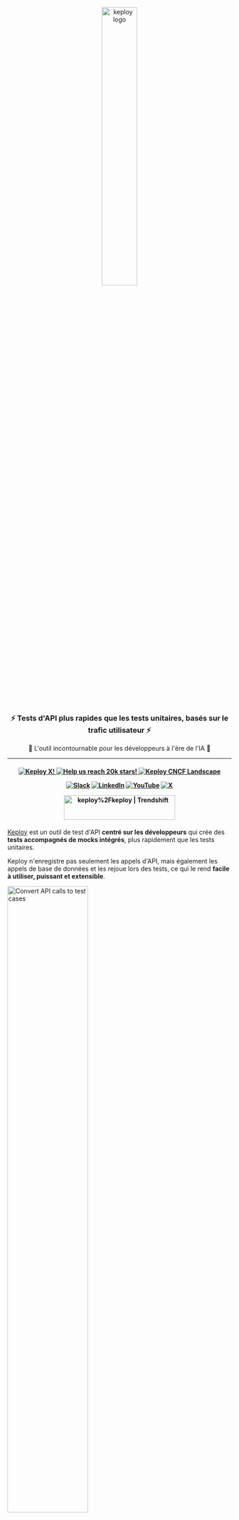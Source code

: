 
<p align="center">
  <img align="center" src="https://docs.keploy.io/img/keploy-logo-dark.svg?s=200&v=4" height="40%" width="40%"  alt="keploy logo"/>
</p>
<h3 align="center">
<b>
⚡️ Tests d'API plus rapides que les tests unitaires, basés sur le trafic utilisateur ⚡️
</b>
</h3 >
<p align="center">
🌟 L'outil incontournable pour les développeurs à l'ère de l'IA 🌟
</p>

---

<h4 align="center">

   <a href="https://x.com/Keployio">
    <img src="https://img.shields.io/badge/follow-%40keployio-1DA1F2?logo=X&style=social" alt="Keploy X!" />
  </a>
  
  <a href="https://github.com/Keploy/Keploy/">
   <img src="https://img.shields.io/github/stars/keploy/keploy?color=%23EAC54F&logo=github&label=Help%20us%20reach%2020K%20stars!%20Now%20at:" alt="Help us reach 20k stars!" />
</a>

  <a href="https://landscape.cncf.io/?item=app-definition-and-development--continuous-integration-delivery--keploy">
    <img src="https://img.shields.io/badge/CNCF%20Landscape-5699C6?logo=cncf&style=social" alt="Keploy CNCF Landscape" />
  </a>

[![Slack](https://img.shields.io/badge/Slack-4A154B?style=for-the-badge&logo=slack&logoColor=white)](https://join.slack.com/t/keploy/shared_invite/zt-357qqm9b5-PbZRVu3Yt2rJIa6ofrwWNg)
[![LinkedIn](https://img.shields.io/badge/linkedin-%230077B5.svg?style=for-the-badge&logo=linkedin&logoColor=white)](https://www.linkedin.com/company/keploy/)
[![YouTube](https://img.shields.io/badge/YouTube-%23FF0000.svg?style=for-the-badge&logo=YouTube&logoColor=white)](https://www.youtube.com/channel/UC6OTg7F4o0WkmNtSoob34lg)
[![X](https://img.shields.io/badge/X-%231DA1F2.svg?style=for-the-badge&logo=X&logoColor=white)](https://x.com/Keployio)

<a href="https://trendshift.io/repositories/3262" target="_blank"><img src="https://trendshift.io/api/badge/repositories/3262" alt="keploy%2Fkeploy | Trendshift" style="width: 250px; height: 55px;" width="250" height="55"/></a>
</h4>


[Keploy](https://keploy.io) est un outil de test d'API **centré sur les développeurs** qui crée des **tests accompagnés de mocks intégrés**, plus rapidement que les tests unitaires.

Keploy n'enregistre pas seulement les appels d'API, mais également les appels de base de données et les rejoue lors des tests, ce qui le rend **facile à utiliser, puissant et extensible**.

<img src="https://raw.githubusercontent.com/keploy/docs/main/static/gif/record-tc.gif" width="60%" alt="Convert API calls to test cases"/>

> 🐰 **Fun fact:** Keploy se teste lui-même ! Admirez notre superbe badge de couverture : [![Coverage Status](https://coveralls.io/repos/github/keploy/keploy/badge.svg?branch=main&kill_cache=1)](https://coveralls.io/github/keploy/keploy?branch=main&kill_cache=1) &nbsp;

## 🚨 Ici pour le [générateur de tests unitaires](README-UnitGen.md) (ut-gen) ? 
Keploy a récemment lancé le tout premier générateur de tests unitaires (ut-gen) au monde, implémentant le [Meta LLM research paper](https://arxiv.org/pdf/2402.09171), il comprend la sémantique du code et génère des tests unitaires pertinents, visant à :

- **Automatiser la génération de tests unitaires (UTG)** : Générer rapidement des tests unitaires complets et réduire les tests manuels redondants.

- **Améliorer les cas limites** : Étendre la portée des tests automatisés pour couvrir des scénarios complexes souvent oubliés.

- **Augmenter la couverture de tests** : Assurer une couverture exhaustive à mesure que les bases de code grandissent.

### 📜 Consultez le [README du générateur de tests unitaires](README-UnitGen.md) ! ✅

## 📘 Documentation !
Maîtrisez Keploy grâce à la **[Documentation Keploy](https://keploy.io/docs/)**.

<img src="https://raw.githubusercontent.com/keploy/docs/main/static/gif/record-replay.gif" width="100%" alt="Record Replay Testing"/>

# 🚀 Installation rapide (API test generator)

Intégrez Keploy en installant l'agent localement. Aucun changement de code n'est requis.

```shell
curl --silent -O -L https://keploy.io/install.sh && source install.sh
```

##  🎬 Enregistrer les cas de test

Lancez votre application avec Keploy pour transformer les appels d'API en tests et mocks/stubs.

```zsh
keploy record -c "CMD_TO_RUN_APP" 
```

Par exemple, si vous utilisez une application Python simple `CMD_TO_RUN_APP` devrait ressembler à `python main.py`, pour  Golang `go run main.go`, pour Java `java -jar xyz.jar`, pour Node.js `npm start`..

```zsh
keploy record -c "python main.py"
```

## 🧪 Lancer les tests
Arrêtez la base de données, Redis, Kafka ou tout autre service que votre application utilise. Keploy n'en n'a pas besoin durant les tests.
```zsh
keploy test -c "CMD_TO_RUN_APP" --delay 10
```

## ✅ Couverture des tests d'intégration

Pour l'intégrer avec votre bibliothèque de tests unitaires et voir la couverture de tests combinée, consultez ce [guide de couverture de tests](https://keploy.io/docs/server/sdk-installation/go/).

> ####  **Si ça vous a plu :** Vous pouvez laisser une 🌟 étoile sur ce repo ! C'est gratuit et ça nous fera sourire. 😄 👏

## Installation automatique 🚀

Configurez et lancez Keploy rapidement, aucune installation sur la machine locale n'est requise :

[![GitHub Codescape](https://img.shields.io/badge/GH%20codespace-3670A0?style=for-the-badge&logo=github&logoColor=fff)]([https://github.dev/Sonichigo/mux-sql](https://github.dev/Sonichigo/mux-sql))

## 🤔 Des questions?
N'hésitez pas à nous contacter. Nous sommes là pour vous aider !

[![Slack](https://img.shields.io/badge/Slack-4A154B?style=for-the-badge&logo=slack&logoColor=white)](https://join.slack.com/t/keploy/shared_invite/zt-357qqm9b5-PbZRVu3Yt2rJIa6ofrwWNg)
[![LinkedIn](https://img.shields.io/badge/linkedin-%230077B5.svg?style=for-the-badge&logo=linkedin&logoColor=white)](https://www.linkedin.com/company/keploy/)
[![YouTube](https://img.shields.io/badge/YouTube-%23FF0000.svg?style=for-the-badge&logo=YouTube&logoColor=white)](https://www.youtube.com/channel/UC6OTg7F4o0WkmNtSoob34lg)
[![X](https://img.shields.io/badge/X-%231DA1F2.svg?style=for-the-badge&logo=X&logoColor=white)](https://x.com/Keployio)


## 🌐 Langages pris en charge
Du Go's gopher 🐹 au Python's snake 🐍, nous prenons en charge :

![Go](https://img.shields.io/badge/go-%2300ADD8.svg?style=for-the-badge&logo=go&logoColor=white)
![Java](https://img.shields.io/badge/java-%23ED8B00.svg?style=for-the-badge&logo=java&logoColor=white)
![NodeJS](https://img.shields.io/badge/node.js-6DA55F?style=for-the-badge&logo=node.js&logoColor=white)
![Rust](https://img.shields.io/badge/Rust-darkred?style=for-the-badge&logo=rust&logoColor=white)
![C#](https://img.shields.io/badge/csharp-purple?style=for-the-badge&logo=csharp&logoColor=white)
![Python](https://img.shields.io/badge/python-3670A0?style=for-the-badge&logo=python&logoColor=ffdd54)

## 🫰 Ils ont adopté Keploy 🧡

Vous ou votre entreprise utilisez Keploy ? C'est génial ! Inscrivez-vous sur cette [**liste,**](https://github.com/orgs/keploy/discussions/1765) et nous vous enverrons des goodies ! 💖

Nous sommes heureux et fiers de vous avoir dans notre communauté ! 💖

## 🎩 Comment la magie opère ?

Le proxy Keploy capture et rejoue **toutes** les interactions réseau de votre application  
(opérations CRUD, y compris les API non idempotentes).

Jetez un œil à **[Comment Keploy fonctionne ?](https://keploy.io/docs/keploy-explained/how-keploy-works/)** pour découvrir l'envers du décor ! 

  ## 🔧 Fonctions clés

- ♻️ **Couverture de Tests Combinés :** Combinez vos tests Keploy avec votre bibliothèque de tests préférée (JUnit, go-test, py-test, jest) afin d’obtenir une vue combinée de la couverture des tests.


- 🤖 **Instrumentation EBPF :** Keploy utilise EBPF, la petite touche secrète pour rendre l’intégration sans code, indépendante du langage, et ultra-légère.


- 🌐 **Intégration CI/CD :** Exécutez des tests avec mocks où vous le souhaitez localement depuis le CLI, dans votre pipeline CI (Jenkins, GitHub Actions…), ou même sur un cluster Kubernetes.


- 📽️ **Capture-Rejeu de flux complexes :** Keploy peut capturer et rejouer des flux d'API distribués complexes sous forme de mocks et stubs. C'est comme avoir une machine à remonter le temps pour vos tests, un énorme gain de temps !


- 🎭 **Mocks multifonctions :** Vous pouvez aussi utiliser les mocks générés par Keploy comme tests serveur !


👉 **Découvrir le code sur GitHub**: [github.com/keploy/keploy](https://github.com/keploy/keploy)


## 👨🏻‍💻 Développons ensemble ! 👩🏻‍💻
Que vous soyez un développeur débutant ou un sorcier 🧙‍♀️, votre perspective nous est précieuse. Jetez un œil au :

📜 [Guidelines de Contribution ](https://github.com/keploy/keploy/blob/main/CONTRIBUTING.md)

❤️ [Code de Conduite ](https://github.com/keploy/keploy/blob/main/CODE_OF_CONDUCT.md)


## 🐲 Limitations Actuelles !
- **Tests Unitaires :** Même si Keploy est conçu pour compléter les frameworks de tests unitaires (Go test, JUnit...) et améliorer la couverture globale, il ne génère que des tests d'intégration.
- **Environnements de Production :** Keploy est actuellement axé sur la génération de tests pour les développeurs. Ces tests peuvent être capturés depuis n'importe quel environnement, mais nous ne les avons pas testés sur des environnements de production à forte charge. Cela nécessiterait une déduplication robuste pour éviter de capturer trop de tests redondants. Néanmoins, nous avons des idées pour développer un tel système [#27](https://github.com/keploy/keploy/issues/27)

## ✨ Ressources !
🤔 [FAQs](https://keploy.io/docs/keploy-explained/faq/)

🕵️‍️ [Pourquoi Keploy](https://keploy.io/docs/keploy-explained/why-keploy/)

⚙️ [Guide d'Installation](https://keploy.io/docs/application-development/)

📖 [Guide de Contribution](https://keploy.io/docs/keploy-explained/contribution-guide/)
